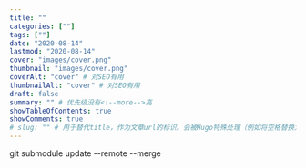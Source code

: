 ```yaml
---
title: ""
categories: [""]
tags: [""]
date: "2020-08-14"
lastmod: "2020-08-14"
cover: "images/cover.png"
thumbnail: "images/cover.png"
coverAlt: "cover" # 对SEO有用
thumbnailAlt: "cover" # 对SEO有用
draft: false
summary: "" # 优先级没有<!--more-->高
showTableOfContents: true
showComments: true
# slug: "" # 用于替代title，作为文章url的标识。会被Hugo特殊处理（例如将空格替换为“-”），适用于SEO优化
---
```



git submodule update --remote --merge

